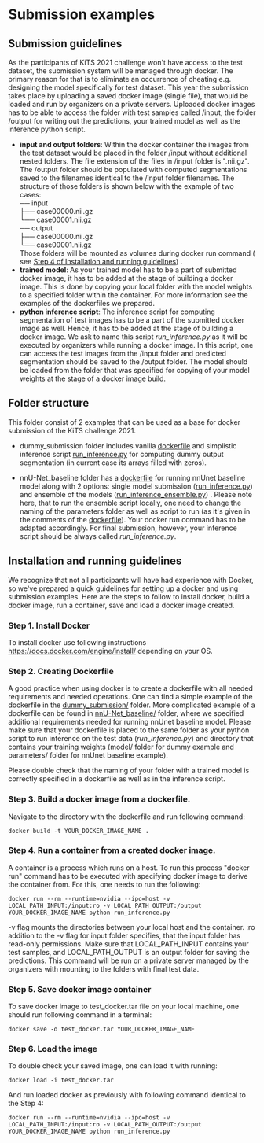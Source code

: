# Submission examples

## Submission guidelines

As the participants of KiTS 2021 challenge won't have access to the test dataset, the submission system will be managed
through docker. The primary reason for that is to eliminate an occurrence of cheating e.g. designing the model
specifically for test dataset. This year the submission takes place by uploading a saved docker image (single file),
that would be loaded and run by organizers on a private servers. Uploaded docker images has to be able to access the
folder with test samples called /input, the folder /output for writing out the predictions, your trained model as well
as the inference python script.

- **input and output folders**:
  Within the docker container the images from the test dataset would be placed in the folder /input without additional
  nested folders. The file extension of the files in /input folder is ".nii.gz". The /output folder should be populated
  with computed segmentations saved to the filenames identical to the /input folder filenames. The structure of those
  folders is shown below with the example of two cases: \
  ── input\
  ├── case00000.nii.gz\
  └── case00001.nii.gz\
  ── output\
  ├── case00000.nii.gz\
  └── case00001.nii.gz \
  Those folders will be mounted as volumes during docker run command (
  see [Step 4 of Installation and running guidelines](https://github.com/trofimova/kits21/tree/master/examples/submission#step-4-run-a-container-from-a-created-docker-image))
  .
- **trained model**:
  As your trained model has to be a part of submitted docker image, it has to be added at the stage of building a docker
  image. This is done by copying your local folder with the model weights to a specified folder within the container.
  For more information see the examples of the dockerfiles we prepared.
- **python inference script**:
  The inference script for computing segmentation of test images has to be a part of the submitted docker image as well.
  Hence, it has to be added at the stage of building a docker image. We ask to name this script *run_inference.py* as it
  will be executed by organizers while running a docker image. In this script, one can access the test images from the
  /input folder and predicted segmentation should be saved to the /output folder. The model should be loaded from the
  folder that was specified for copying of your model weights at the stage of a docker image build.

## Folder structure

This folder consist of 2 examples that can be used as a base for docker submission of the KiTS challenge 2021.

- dummy_submission folder includes
  vanilla [dockerfile](https://github.com/trofimova/kits21/blob/master/examples/submission/dummy_submission/Dockerfile)
  and simplistic inference
  script [run_inference.py](https://github.com/trofimova/kits21/blob/master/examples/submission/dummy_submission/run_inference.py)
  for computing dummy output segmentation (in current case its arrays filled with zeros).

- nnU-Net_baseline folder has
  a [dockerfile](https://github.com/trofimova/kits21/blob/master/examples/submission/nnU-Net_baseline/Dockerfile) for
  running nnUnet baseline model along with 2 options: single model
  submission ([run_inference.py](https://github.com/trofimova/kits21/blob/master/examples/submission/nnU-Net_baseline/run_inference.py))
  and ensemble of the
  models ([run_inference_ensemble.py](https://github.com/trofimova/kits21/blob/master/examples/submission/nnU-Net_baseline/run_inference_ensembling.py))
  . Please note here, that to run the ensemble script locally, one need to change the naming of the parameters folder as
  well as script to run (as it's given in the comments of
  the [dockerfile](https://github.com/trofimova/kits21/blob/master/examples/submission/nnU-Net_baseline/Dockerfile)).
  Your docker run command has to be adapted accordingly. For final submission, however, your inference script should be
  always called *run_inference.py*.

## Installation and running guidelines

We recognize that not all participants will have had experience with Docker, so we've prepared a quick guidelines for
setting up a docker and using submission examples. Here are the steps to follow to install docker, build a docker image,
run a container, save and load a docker image created.

### Step 1. Install Docker

To install docker use following instructions https://docs.docker.com/engine/install/ depending on your OS.

### Step 2. Creating Dockerfile

A good practice when using docker is to create a dockerfile with all needed requirements and needed operations. One can
find a simple example of the dockerfile in
the [dummy_submission/](https://github.com/trofimova/kits21/tree/master/examples/submission/dummy_submission) folder.
More complicated example of a dockerfile can be found
in [nnU-Net_baseline/](https://github.com/trofimova/kits21/tree/master/examples/submission/nnU-Net_baseline) folder,
where we specified additional requirements needed for running nnUnet baseline model. Please make sure that your
dockerfile is placed to the same folder as your python script to run inference on the test data
(*run_inference.py*) and directory that contains your training weights (model/ folder for dummy example and parameters/
folder for nnUnet baseline example).

Please double check that the naming of your folder with a trained model is correctly specified in a dockerfile as well
as in the inference script.

### Step 3. Build a docker image from a dockerfile.

Navigate to the directory with the dockerfile and run following command:

```console
docker build -t YOUR_DOCKER_IMAGE_NAME .
```

### Step 4. Run a container from a created docker image.

A container is a process which runs on a host. To run this process "docker run" command has to be executed with
specifying docker image to derive the container from. For this, one needs to run the following:

```console
docker run --rm --runtime=nvidia --ipc=host -v LOCAL_PATH_INPUT:/input:ro -v LOCAL_PATH_OUTPUT:/output YOUR_DOCKER_IMAGE_NAME python run_inference.py
```

-v flag mounts the directories between your local host and the container. :ro addition to the -v flag for input folder
specifies, that the input folder has read-only permissions. Make sure that LOCAL_PATH_INPUT contains your test samples,
and LOCAL_PATH_OUTPUT is an output folder for saving the predictions. This command will be run on a private server
managed by the organizers with mounting to the folders with final test data.

<!---
### (Optional) Step 5. Running script within the container
To run any additional scripts, one can execute following line **within the container**:
```console
python run_inference.py
```
"""
-->

### Step 5. Save docker image container

To save docker image to test_docker.tar file on your local machine, one should run following command in a terminal:

```console
docker save -o test_docker.tar YOUR_DOCKER_IMAGE_NAME
```

### Step 6. Load the image

To double check your saved image, one can load it with running:

```console
docker load -i test_docker.tar
```

And run loaded docker as previously with following command identical to the Step 4:

```console
docker run --rm --runtime=nvidia --ipc=host -v LOCAL_PATH_INPUT:/input:ro -v LOCAL_PATH_OUTPUT:/output YOUR_DOCKER_IMAGE_NAME python run_inference.py
```
